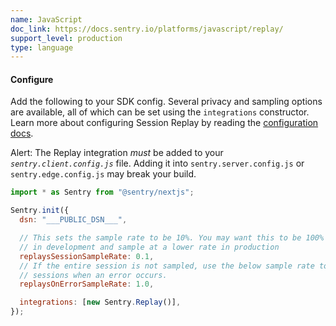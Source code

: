 ```yaml
---
name: JavaScript
doc_link: https://docs.sentry.io/platforms/javascript/replay/
support_level: production
type: language
---
```


#### Configure

Add the following to your SDK config. Several privacy and sampling options are available, all of which can be set using the `integrations` constructor. Learn more about configuring Session Replay by reading the [configuration docs](https://docs.sentry.io/platforms/javascript/guides/nextjs/session-replay/).

Alert: The Replay integration *must* be added to your *`sentry.client.config.js`* file. Adding it into `sentry.server.config.js` or `sentry.edge.config.js` may break your build.

```javascript {filename:sentry.client.config.js}
import * as Sentry from "@sentry/nextjs";

Sentry.init({
  dsn: "___PUBLIC_DSN___",

  // This sets the sample rate to be 10%. You may want this to be 100% while
  // in development and sample at a lower rate in production
  replaysSessionSampleRate: 0.1,
  // If the entire session is not sampled, use the below sample rate to sample
  // sessions when an error occurs.
  replaysOnErrorSampleRate: 1.0,

  integrations: [new Sentry.Replay()],
});
```
